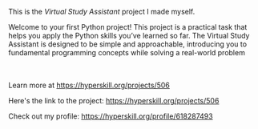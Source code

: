 This is the *Virtual Study Assistant* project I made myself.


<p>Welcome to your first Python project! This project is a practical task that helps you apply the Python skills you’ve learned so far. The Virtual Study Assistant is designed to be simple and approachable, introducing you to fundamental programming concepts while solving a real-world problem</p><br/><br/>Learn more at <a href="https://hyperskill.org/projects/506?utm_source=ide&utm_medium=ide&utm_campaign=ide&utm_content=project-card">https://hyperskill.org/projects/506</a>

Here's the link to the project: https://hyperskill.org/projects/506

Check out my profile: https://hyperskill.org/profile/618287493